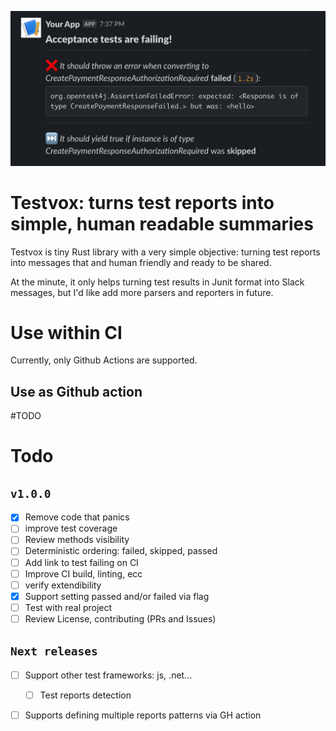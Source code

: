 <p align="center">
  <img src='./images/sample.png'/>
</p>

# Testvox: turns test reports into simple, human readable summaries

Testvox is tiny Rust library with a very simple objective: turning test reports into messages that and human friendly and ready to be shared. 

At the minute, it only helps turning test results in Junit format into Slack messages, but I'd like add more parsers and reporters in future.

# Use within CI

Currently, only Github Actions are supported.

## Use as Github action

#TODO


# Todo
## `v1.0.0`
  - [x] Remove code that panics
  - [ ] improve test coverage
  - [ ] Review methods visibility
  - [ ] Deterministic ordering: failed, skipped, passed
  - [ ] Add link to test failing on CI
  - [ ] Improve CI build, linting, ecc
  - [ ] verify extendibility 
  - [x] Support setting passed and/or failed via flag
  - [ ] Test with real project
  - [ ] Review License, contributing (PRs and Issues)

## `Next releases`
  - [ ] Support other test frameworks: js, .net...
    - [ ] Test reports detection
  - [ ] Supports defining multiple reports patterns via GH action

